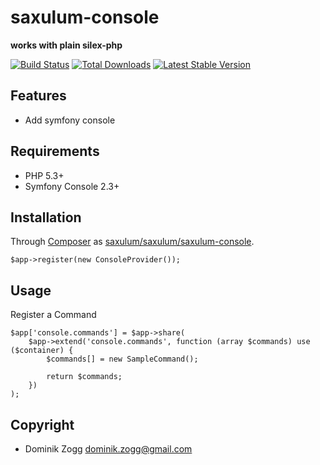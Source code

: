 saxulum-console
===============

**works with plain silex-php**

[![Build Status](https://api.travis-ci.org/saxulum/saxulum-console.png?branch=master)](https://travis-ci.org/saxulum/saxulum-console)
[![Total Downloads](https://poser.pugx.org/saxulum/saxulum-console/downloads.png)](https://packagist.org/packages/saxulum/saxulum-console)
[![Latest Stable Version](https://poser.pugx.org/saxulum/saxulum-console/v/stable.png)](https://packagist.org/packages/saxulum/saxulum-console)

Features
--------

* Add symfony console

Requirements
------------

 * PHP 5.3+
 * Symfony Console 2.3+

Installation
------------

Through [Composer](http://getcomposer.org) as [saxulum/saxulum/saxulum-console][1].

``` {.php}
$app->register(new ConsoleProvider());
```

Usage
-----

Register a Command

``` {.php}
$app['console.commands'] = $app->share(
    $app->extend('console.commands', function (array $commands) use ($container) {
        $commands[] = new SampleCommand();

        return $commands;
    })
);
```

Copyright
---------
* Dominik Zogg <dominik.zogg@gmail.com>

[1]: https://packagist.org/packages/saxulum/saxulum-console